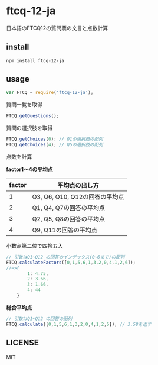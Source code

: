 # ftcq-12-ja

日本語のFTCQ12の質問票の文言と点数計算

## install

```sh
npm install ftcq-12-ja
```

## usage

```js
var FTCQ = require('ftcq-12-ja');
```

質問一覧を取得

```js
FTCQ.getQuestions();
```

質問の選択肢を取得

```js
FTCQ.getChoices(0); // Q1の選択肢の配列
FTCQ.getChoices(4); // Q5の選択肢の配列
```

点数を計算

**factor1〜4の平均点**


|factor|平均点の出し方|
|-----------|------------|
|1|Q3, Q6, Q10, Q12の回答の平均点|
|2|Q1, Q4, Q7の回答の平均点|
|3|Q2, Q5, Q8の回答の平均点|
|4|Q9, Q11の回答の平均点|

小数点第二位で四捨五入

```js
// 引数はQ1~Q12 の回答のインデックス(0~6まで)の配列
FTCQ.calculateFactors([0,1,5,6,1,3,2,0,4,1,2,6]);
//=>{
		1: 4.75,
		2: 3.66,
		3: 1.66,
		4: 44
	}
```


**総合平均点**

```js
// 引数はQ1~Q12 の回答の配列
FTCQ.calculate([0,1,5,6,1,3,2,0,4,1,2,6]); // 3.58を返す
```



## LICENSE
MIT
